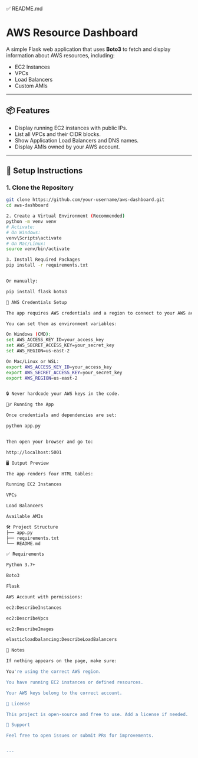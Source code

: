 ✅ README.md
# AWS Resource Dashboard

A simple Flask web application that uses **Boto3** to fetch and display information about AWS resources, including:

- EC2 Instances
- VPCs
- Load Balancers
- Custom AMIs

---

## 📦 Features

- Display running EC2 instances with public IPs.
- List all VPCs and their CIDR blocks.
- Show Application Load Balancers and DNS names.
- Display AMIs owned by your AWS account.

---

## 🚀 Setup Instructions

### 1. Clone the Repository

```bash
git clone https://github.com/your-username/aws-dashboard.git
cd aws-dashboard

2. Create a Virtual Environment (Recommended)
python -m venv venv
# Activate:
# On Windows:
venv\Scripts\activate
# On Mac/Linux:
source venv/bin/activate

3. Install Required Packages
pip install -r requirements.txt


Or manually:

pip install flask boto3

🔐 AWS Credentials Setup

The app requires AWS credentials and a region to connect to your AWS account.

You can set them as environment variables:

On Windows (CMD):
set AWS_ACCESS_KEY_ID=your_access_key
set AWS_SECRET_ACCESS_KEY=your_secret_key
set AWS_REGION=us-east-2

On Mac/Linux or WSL:
export AWS_ACCESS_KEY_ID=your_access_key
export AWS_SECRET_ACCESS_KEY=your_secret_key
export AWS_REGION=us-east-2


🔒 Never hardcode your AWS keys in the code.

🏃‍♂️ Running the App

Once credentials and dependencies are set:

python app.py


Then open your browser and go to:

http://localhost:5001

🖥️ Output Preview

The app renders four HTML tables:

Running EC2 Instances

VPCs

Load Balancers

Available AMIs

🛠️ Project Structure
├── app.py
├── requirements.txt
└── README.md

✅ Requirements

Python 3.7+

Boto3

Flask

AWS Account with permissions:

ec2:DescribeInstances

ec2:DescribeVpcs

ec2:DescribeImages

elasticloadbalancing:DescribeLoadBalancers

📌 Notes

If nothing appears on the page, make sure:

You're using the correct AWS region.

You have running EC2 instances or defined resources.

Your AWS keys belong to the correct account.

🧾 License

This project is open-source and free to use. Add a license if needed.

🙋 Support

Feel free to open issues or submit PRs for improvements.


---



